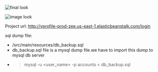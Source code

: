 ![final look](./final.jpg "Optional title")



![image look](./image.jpg "Optional title")




Project url: http://vprofile-prod-zee.us-east-1.elasticbeanstalk.com/login



sql dump file:
- /src/main/resources/db_backup.sql
- db_backup.sql file is a mysql dump file.we have to import this dump to mysql db server
- > mysql -u <user_name> -p accounts < db_backup.sql



